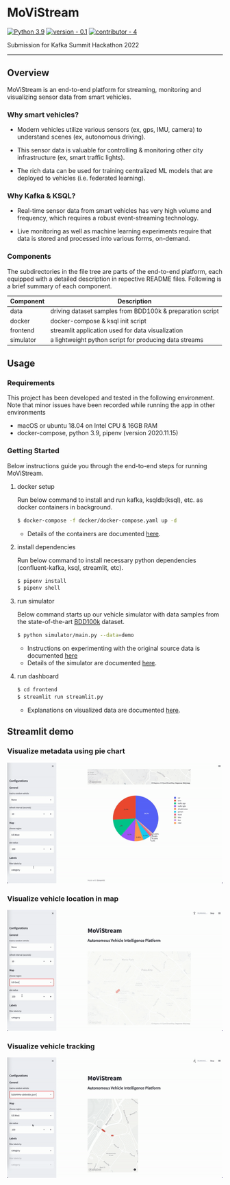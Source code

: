 # MoViStream

[![Python 3.9](https://img.shields.io/badge/python-3.9-blue.svg)](https://www.python.org/downloads/release/python-394/) [![version - 0.1](https://img.shields.io/badge/version-0.1-blue)](https://) [![contributor - 4](https://img.shields.io/badge/contributor-4-blue)](https://)

Submission for Kafka Summit Hackathon 2022

---

## Overview

MoViStream is an end-to-end platform for streaming, monitoring and visualizing sensor data from smart vehicles.

### Why smart vehicles?

- Modern vehicles utilize various sensors (ex, gps, IMU, camera) to understand scenes (ex, autonomous driving).

- This sensor data is valuable for controlling & monitoring other city infrastructure (ex, smart traffic lights).

- The rich data can be used for training centralized ML models that are deployed to vehicles (i.e. federated learning).

### Why Kafka & KSQL?

- Real-time sensor data from smart vehicles has very high volume and frequency, which requires a robust event-streaming technology.

- Live monitoring as well as machine learning experiments require that data is stored and processed into various forms, on-demand.

### Components

The subdirectories in the file tree are parts of the end-to-end platform, each equipped with a detailed description in repective README files. Following is a brief summary of each component.

| Component | Description                                               |
| --------- | --------------------------------------------------------- |
| data      | driving dataset samples from BDD100k & preparation script |
| docker    | docker-compose & ksql init script                         |
| frontend  | streamlit application used for data visualization         |
| simulator | a lightweight python script for producing data streams    |

## Usage

### Requirements

This project has been developed and tested in the following environment. Note that minor issues have been recorded while running the app in other environments

- macOS or ubuntu 18.04 on Intel CPU & 16GB RAM
- docker-compose, python 3.9, pipenv (version 2020.11.15)

### Getting Started

Below instructions guide you through the end-to-end steps for running MoViStream.

1. docker setup

   Run below command to install and run kafka, ksqldb(ksql), etc. as docker containers in background.

   ```sh
   $ docker-compose -f docker/docker-compose.yaml up -d
   ```

   - Details of the containers are documented [here](./docker/README.md).

2. install dependencies

   Run below command to install necessary python dependencies (confluent-kafka, ksql, streamlit, etc).

   ```sh
   $ pipenv install
   $ pipenv shell
   ```

3. run simulator

   Below command starts up our vehicle simulator with data samples from the state-of-the-art [BDD100k](https://www.bdd100k.com/) dataset.

   ```sh
   $ python simulator/main.py --data=demo
   ```

   - Instructions on experimenting with the original source data is documented [here](./simulator/README.md)
   - Details of the simulator are documented [here](./simulator/README.md).

4. run dashboard

   ```sh
   $ cd frontend
   $ streamlit run streamlit.py
   ```

   - Explanations on visualized data are documented [here](./frontend/README.md).

## Streamlit demo

### Visualize metadata using pie chart

![](/image/pie-chart.gif)

### Visualize vehicle location in map

![](/image/map.gif)

### Visualize vehicle tracking

![](/image/tracking.gif)

